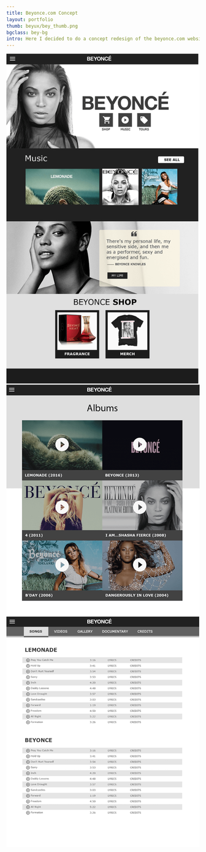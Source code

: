 ```yaml
---
title: Beyonce.com Concept
layout: portfolio
thumb: beyux/bey_thumb.png
bgclass: bey-bg
intro: Here I decided to do a concept redesign of the beyonce.com website.
---
```


<div class="container">
	<div class="col-md-10 pcenter">
		<div class="pimgwrap">
			<img src="/img/port/beyux/bey_detail.png" alt="">
		</div>
        <div class="pimgwrap">
			<img src="/img/port/beyux/bey_detail2.png" alt="">
		</div>
        <div class="pimgwrap">
			<img src="/img/port/beyux/bey_detail3.png" alt="">
		</div>
	</div>
</div>